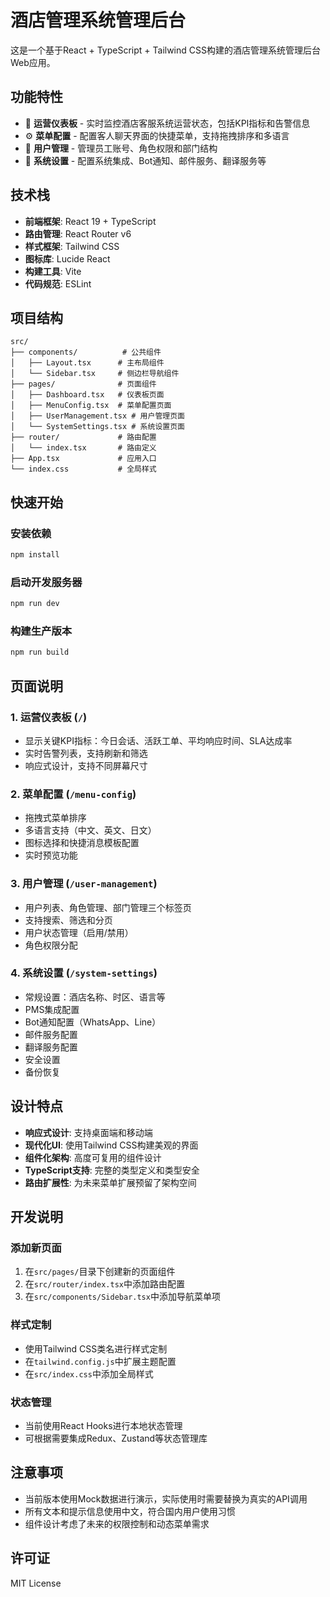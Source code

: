 # 酒店管理系统管理后台

这是一个基于React + TypeScript + Tailwind CSS构建的酒店管理系统管理后台Web应用。

## 功能特性

- 🏨 **运营仪表板** - 实时监控酒店客服系统运营状态，包括KPI指标和告警信息
- ⚙️ **菜单配置** - 配置客人聊天界面的快捷菜单，支持拖拽排序和多语言
- 👥 **用户管理** - 管理员工账号、角色权限和部门结构
- 🔧 **系统设置** - 配置系统集成、Bot通知、邮件服务、翻译服务等

## 技术栈

- **前端框架**: React 19 + TypeScript
- **路由管理**: React Router v6
- **样式框架**: Tailwind CSS
- **图标库**: Lucide React
- **构建工具**: Vite
- **代码规范**: ESLint

## 项目结构

```
src/
├── components/          # 公共组件
│   ├── Layout.tsx      # 主布局组件
│   └── Sidebar.tsx     # 侧边栏导航组件
├── pages/              # 页面组件
│   ├── Dashboard.tsx   # 仪表板页面
│   ├── MenuConfig.tsx  # 菜单配置页面
│   ├── UserManagement.tsx # 用户管理页面
│   └── SystemSettings.tsx # 系统设置页面
├── router/             # 路由配置
│   └── index.tsx       # 路由定义
├── App.tsx             # 应用入口
└── index.css           # 全局样式
```

## 快速开始

### 安装依赖

```bash
npm install
```

### 启动开发服务器

```bash
npm run dev
```

### 构建生产版本

```bash
npm run build
```

## 页面说明

### 1. 运营仪表板 (`/`)
- 显示关键KPI指标：今日会话、活跃工单、平均响应时间、SLA达成率
- 实时告警列表，支持刷新和筛选
- 响应式设计，支持不同屏幕尺寸

### 2. 菜单配置 (`/menu-config`)
- 拖拽式菜单排序
- 多语言支持（中文、英文、日文）
- 图标选择和快捷消息模板配置
- 实时预览功能

### 3. 用户管理 (`/user-management`)
- 用户列表、角色管理、部门管理三个标签页
- 支持搜索、筛选和分页
- 用户状态管理（启用/禁用）
- 角色权限分配

### 4. 系统设置 (`/system-settings`)
- 常规设置：酒店名称、时区、语言等
- PMS集成配置
- Bot通知配置（WhatsApp、Line）
- 邮件服务配置
- 翻译服务配置
- 安全设置
- 备份恢复

## 设计特点

- **响应式设计**: 支持桌面端和移动端
- **现代化UI**: 使用Tailwind CSS构建美观的界面
- **组件化架构**: 高度可复用的组件设计
- **TypeScript支持**: 完整的类型定义和类型安全
- **路由扩展性**: 为未来菜单扩展预留了架构空间

## 开发说明

### 添加新页面
1. 在`src/pages/`目录下创建新的页面组件
2. 在`src/router/index.tsx`中添加路由配置
3. 在`src/components/Sidebar.tsx`中添加导航菜单项

### 样式定制
- 使用Tailwind CSS类名进行样式定制
- 在`tailwind.config.js`中扩展主题配置
- 在`src/index.css`中添加全局样式

### 状态管理
- 当前使用React Hooks进行本地状态管理
- 可根据需要集成Redux、Zustand等状态管理库

## 注意事项

- 当前版本使用Mock数据进行演示，实际使用时需要替换为真实的API调用
- 所有文本和提示信息使用中文，符合国内用户使用习惯
- 组件设计考虑了未来的权限控制和动态菜单需求

## 许可证

MIT License
